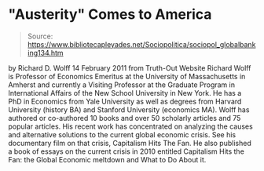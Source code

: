 # "Austerity" Comes to America

> Source: https://www.bibliotecapleyades.net/Sociopolitica/sociopol_globalbanking134.htm

by Richard D. Wolff
14 February 2011
from
Truth-Out Website
Richard Wolff is Professor of Economics Emeritus at the University of
Massachusetts in Amherst and currently a Visiting Professor at the Graduate
Program in International Affairs of the New School University in New York.
He has a PhD in Economics from Yale University as well as degrees from
Harvard University (history BA) and Stanford University (economics MA).
Wolff has authored or co-authored 10 books and over 50 scholarly articles
and 75 popular articles.
His recent work has concentrated on analyzing the
causes and alternative solutions to the current global economic crisis.
See his documentary film on that crisis,
Capitalism Hits The Fan.
He also published a book of
essays on the current crisis in 2010 entitled Capitalism Hits the Fan: the
Global Economic meltdown and What to Do About it.
